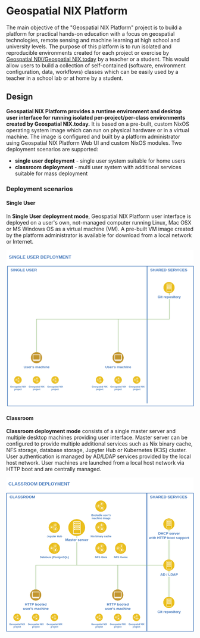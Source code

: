 # Geospatial NIX Platform

The main objective of the "Geospatial NIX Platform" project is to
build a platform for practical hands-on education with a focus on
geospatial technologies, remote sensing and machine learning at high
school and university levels. The purpose of this platform is to run
isolated and reproducible environments created for each project or
exercise by [Geospatial NIX/Geospatial NIX.today](https://geospatial-nix.today/) by a teacher or a
student. This would allow users to build a collection of
self-contained (software, environment configuration, data, workflows)
classes which can be easily used by a teacher in a school lab or at
home by a student.

## Design

**Geospatial NIX Platform provides a runtime environment and desktop
user interface for running isolated per-project/per-class environments
created by Geospatial NIX.today.** It is based on a pre-built, custom
NixOS operating system image which can run on physical hardware or in
a virtual machine. The image is configured and built by a platform
administrator using Geospatial NIX Platform Web UI and custom NixOS
modules. Two deployment scenarios are supported:

- **single user deployment** - single user system suitable for home
  users
- **classroom deployment** - multi user system with additional
  services suitable for mass deployment

### Deployment scenarios 

#### Single User

In **Single User deployment mode**, Geospatial NIX Platform user
interface is deployed on a user's own, not-managed computer running
Linux, Mac OSX or MS Windows OS as a virtual machine (VM). A pre-built
VM image created by the platform administrator is available for
download from a local network or Internet.

![Single User Deployment](./figures/deployment-single-user.png)

#### Classroom

**Classroom deployment mode** consists of a single master server and
multiple desktop machines providing user interface. Master server can
be configured to provide multiple additional services such as Nix
binary cache, NFS storage, database storage, Jupyter Hub or Kubernetes
(K3S) cluster. User authentication is managed by AD/LDAP services
provided by the local host network. User machines are launched from a
local host network via HTTP boot and are centrally managed.

![Classroom Deployment](./figures/deployment-classroom.png)
